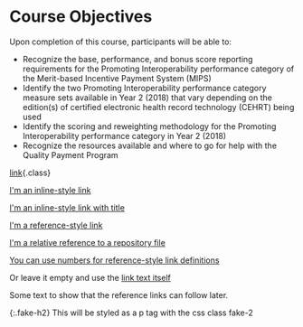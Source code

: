 # Course Objectives

Upon completion of this course, participants will be able to:

-   Recognize the base, performance, and bonus score reporting requirements for the Promoting Interoperability performance category of the Merit-based Incentive Payment System (MIPS)
-   Identify the two Promoting Interoperability performance category measure sets available in Year 2 (2018) that vary depending on the edition(s) of certified electronic health record technology (CEHRT) being used
-   Identify the scoring and reweighting methodology for the Promoting Interoperability performance category in Year 2 (2018)
-   Recognize the resources available and where to go for help with the Quality Payment Program


[link](url){.class}  

[I'm an inline-style link](https://www.google.com)

[I'm an inline-style link with title](https://www.google.com "Google's Homepage")

[I'm a reference-style link][Arbitrary case-insensitive reference text]

[I'm a relative reference to a repository file](../blob/master/LICENSE)

[You can use numbers for reference-style link definitions][1]

Or leave it empty and use the [link text itself]

Some text to show that the reference links can follow later.

[arbitrary case-insensitive reference text]: https://www.mozilla.org
[1]: http://slashdot.org
[link text itself]: http://www.reddit.com

{:.fake-h2}
This will be styled as a p tag with the css class fake-2

<!--stackedit_data:
eyJoaXN0b3J5IjpbNjAzNjk0NjQ4LDEzODA2OTU2NywxMjk4NT
E5MjM1XX0=
-->